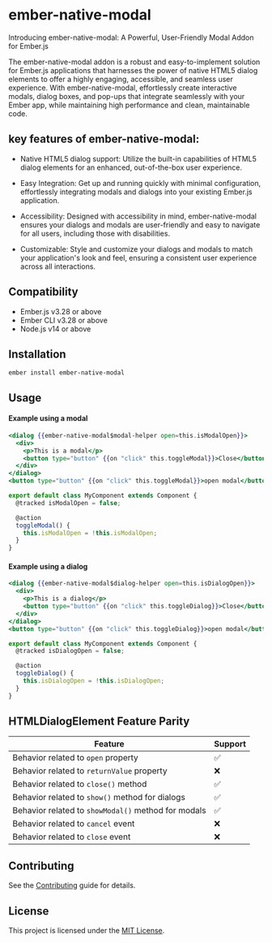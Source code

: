 # ember-native-modal

Introducing ember-native-modal: A Powerful, User-Friendly Modal Addon for Ember.js

The ember-native-modal addon is a robust and easy-to-implement solution for Ember.js applications that harnesses the power of native HTML5 dialog elements to offer a highly engaging, accessible, and seamless user experience. With ember-native-modal, effortlessly create interactive modals, dialog boxes, and pop-ups that integrate seamlessly with your Ember app, while maintaining high performance and clean, maintainable code.

## key features of ember-native-modal:

- Native HTML5 dialog support: Utilize the built-in capabilities of HTML5 dialog elements for an enhanced, out-of-the-box user experience.

- Easy Integration: Get up and running quickly with minimal configuration, effortlessly integrating modals and dialogs into your existing Ember.js application.

- Accessibility: Designed with accessibility in mind, ember-native-modal ensures your dialogs and modals are user-friendly and easy to navigate for all users, including those with disabilities.

- Customizable: Style and customize your dialogs and modals to match your application's look and feel, ensuring a consistent user experience across all interactions.

## Compatibility

- Ember.js v3.28 or above
- Ember CLI v3.28 or above
- Node.js v14 or above

## Installation

```
ember install ember-native-modal
```

## Usage

#### Example using a modal

```hbs
<dialog {{ember-native-modal$modal-helper open=this.isModalOpen}}>
  <div>
    <p>This is a modal</p>
    <button type="button" {{on "click" this.toggleModal}}>Close</button>
  </div>
</dialog>
<button type="button" {{on "click" this.toggleModal}}>open modal</button>
```

```js
export default class MyComponent extends Component {
  @tracked isModalOpen = false;

  @action
  toggleModal() {
    this.isModalOpen = !this.isModalOpen;
  }
}
```

#### Example using a dialog

```hbs
<dialog {{ember-native-modal$dialog-helper open=this.isDialogOpen}}>
  <div>
    <p>This is a dialog</p>
    <button type="button" {{on "click" this.toggleDialog}}>Close</button>
  </div>
</dialog>
<button type="button" {{on "click" this.toggleDialog}}>open modal</button>
```

```js
export default class MyComponent extends Component {
  @tracked isDialogOpen = false;

  @action
  toggleDialog() {
    this.isDialogOpen = !this.isDialogOpen;
  }
}
```

## HTMLDialogElement Feature Parity

| Feature                                             | Support |
| --------------------------------------------------- | ------- |
| Behavior related to `open` property                 | ✅      |
| Behavior related to `returnValue` property          | ❌      |
| Behavior related to `close()` method                | ✅      |
| Behavior related to `show()` method for dialogs     | ✅      |
| Behavior related to `showModal()` method for modals | ✅      |
| Behavior related to `cancel` event                  | ❌      |
| Behavior related to `close` event                   | ❌      |

## Contributing

See the [Contributing](CONTRIBUTING.md) guide for details.

## License

This project is licensed under the [MIT License](LICENSE.md).
